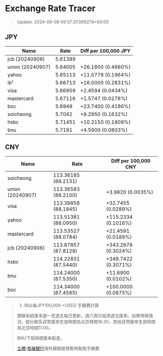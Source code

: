 # Exchange Rate Tracer

> Update: 2024-09-08 09:57:37.069274+00:00

## JPY

| Name             |    Rate | Diff per 100,000 JPY   |
|------------------|---------|------------------------|
| jcb (20240906)   | 5.61389 |                        |
| union (20240907) | 5.64005 | +26.1600 (0.4660%)     |
| yahoo            | 5.65113 | +11.0778 (0.1964%)     |
| ib¹              | 5.66713 | +16.0000 (0.2831%)     |
| visa             | 5.66959 | +2.4594 (0.0434%)      |
| mastercard       | 5.67116 | +1.5747 (0.0278%)      |
| boc              | 5.6949  | +23.7400 (0.4186%)     |
| soicheong        | 5.7042  | +9.2950 (0.1632%)      |
| hsbc             | 5.71451 | +10.3150 (0.1808%)     |
| bnu              | 5.7191  | +4.5900 (0.0803%)      |

## CNY

| Name             | Rate                | Diff per 100,000 CNY   |
|------------------|---------------------|------------------------|
| soicheong        | 113.36185	(88.2131) |                        |
| union (20240907) | 113.36583	(88.2100) | +3.9820 (0.0035%)      |
| visa             | 113.39858	(88.1845) | +32.7455 (0.0289%)     |
| yahoo            | 113.51381	(88.0950) | +115.2334 (0.1016%)    |
| mastercard       | 113.53527	(88.0784) | +21.4591 (0.0189%)     |
| jcb (20240906)   | 113.87857	(87.8128) | +343.2978 (0.3024%)    |
| hsbc             | 114.22831	(87.5440) | +349.7422 (0.3071%)    |
| bnu              | 114.24000	(87.5350) | +11.6900 (0.0102%)     |
| boc              | 114.34000	(87.4585) | +100.0000 (0.0875%)    |


> 1. IB以每JPY100,000 +USD2 手續費計算
>
> 銀聯系統匯率週一至週五每日更新，週六周日延用週五匯率。如無特殊情況，部分歐系貨幣匯率生效時間為北京時間16:30，其他貨幣匯率生效時間為北京時間11:00。
>
> BNU下班時間匯率較差。
>
> [立橋](https://www.wlbank.com.mo/uploads/ueditor/file/20181211/1544536513900230.pdf)/[發展銀行](https://www.mdb.com.mo/Service_Charges_20230728.pdf)海外銀聯提現暫時豁免手續費

